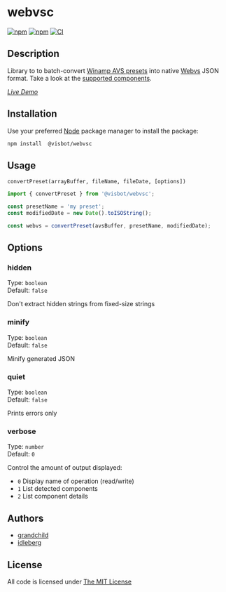# webvsc

[![npm](https://flat.badgen.net/npm/license/@visbot/webvsc)](https://www.npmjs.org/package/@visbot/webvsc)
[![npm](https://flat.badgen.net/npm/v/@visbot/webvsc)](https://www.npmjs.org/package/@visbot/webvsc)
[![CI](https://img.shields.io/github/workflow/status/grandchild/AVS-File-Decoder/CI?style=flat-square)](https://github.com/grandchild/AVS-File-Decoder/actions)

## Description

Library to to batch-convert [Winamp AVS presets](https://www.wikiwand.com/en/Advanced_Visualization_Studio) into native [Webvs](https://github.com/azeem/webvs) JSON format. Take a look at the [supported components](doc/components.md).

[*Live Demo*](https://idleberg.github.io/webvsc-ui/)

## Installation

Use your preferred [Node](https://nodejs.org) package manager to install the package:

```sh
npm install  @visbot/webvsc
```

## Usage

`convertPreset(arrayBuffer, fileName, fileDate, [options])`

```js
import { convertPreset } from '@visbot/webvsc';

const presetName = 'my preset';
const modifiedDate = new Date().toISOString();

const webvs = convertPreset(avsBuffer, presetName, modifiedDate);
```

## Options

### hidden

Type: `boolean`  
Default: `false`  

Don't extract hidden strings from fixed-size strings

### minify

Type: `boolean`  
Default: `false`  

Minify generated JSON

### quiet

Type: `boolean`  
Default: `false`  

Prints errors only

### verbose

Type: `number`  
Default: `0`  

Control the amount of output displayed:

* `0` Display name of operation (read/write)
* `1` List detected components
* `2` List component details

## Authors

* [grandchild](https://github.com/grandchild)
* [idleberg](https://github.com/idleberg)

## License

All code is licensed under [The MIT License](http://opensource.org/licenses/MIT)
